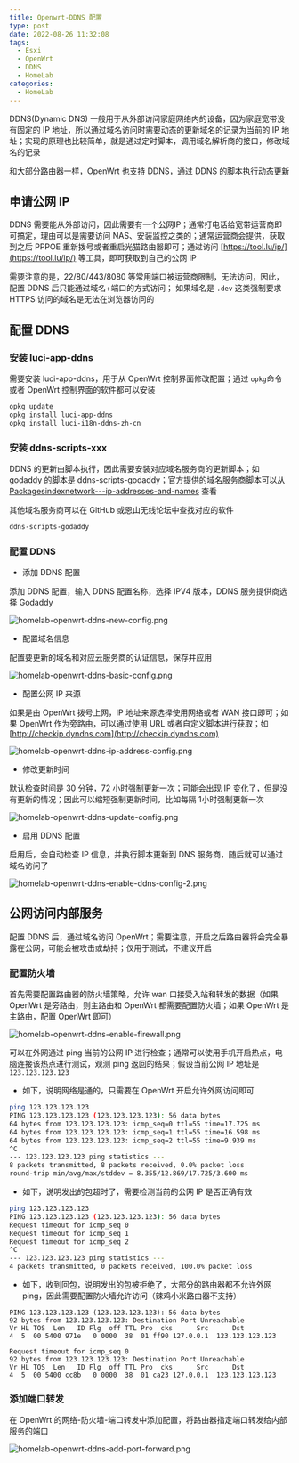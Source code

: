 ```yaml
---
title: Openwrt-DDNS 配置
type: post
date: 2022-08-26 11:32:08
tags:
  - Esxi
  - OpenWrt
  - DDNS
  - HomeLab
categories:
  - HomeLab
---
```


DDNS(Dynamic DNS) 一般用于从外部访问家庭网络内的设备，因为家庭宽带没有固定的 IP 地址，所以通过域名访问时需要动态的更新域名的记录为当前的 IP 地址；实现的原理也比较简单，就是通过定时脚本，调用域名解析商的接口，修改域名的记录

和大部分路由器一样，OpenWrt 也支持 DDNS，通过 DDNS 的脚本执行动态更新

## 申请公网 IP

DDNS 需要能从外部访问，因此需要有一个公网IP；通常打电话给宽带运营商即可搞定，理由可以是需要访问 NAS、安装监控之类的；通常运营商会提供，获取到之后 PPPOE 重新拨号或者重启光猫路由器即可；通过访问 [https://tool.lu/ip/](https://tool.lu/ip/) 等工具，即可获取到自己的公网 IP

需要注意的是，22/80/443/8080 等常用端口被运营商限制，无法访问，因此，配置 DDNS 后只能通过域名+端口的方式访问； 如果域名是 `.dev` 这类强制要求 HTTPS 访问的域名是无法在浏览器访问的

## 配置 DDNS

### 安装 luci-app-ddns

需要安装 luci-app-ddns，用于从 OpenWrt 控制界面修改配置；通过 `opkg`命令或者 OpenWrt 控制界面的软件都可以安装

```bash
opkg update
opkg install luci-app-ddns
opkg install luci-i18n-ddns-zh-cn
```

### 安装 ddns-scripts-xxx

DDNS 的更新由脚本执行，因此需要安装对应域名服务商的更新脚本；如 godaddy 的脚本是 ddns-scripts-godaddy；官方提供的域名服务商脚本可以从 [Packagesindexnetwork---ip-addresses-and-names](https://openwrt.org/packages/index/network---ip-addresses-and-names) 查看

其他域名服务商可以在 GitHub 或恩山无线论坛中查找对应的软件

```bash
ddns-scripts-godaddy
```

### 配置 DDNS

- 添加 DDNS 配置

添加 DDNS 配置，输入 DDNS 配置名称，选择 IPV4 版本，DDNS 服务提供商选择 Godaddy

![homelab-openwrt-ddns-new-config.png](https://img.hellowood.dev/picture/homelab-openwrt-ddns-new-config.png)

- 配置域名信息

配置要更新的域名和对应云服务商的认证信息，保存并应用

![homelab-openwrt-ddns-basic-config.png](https://img.hellowood.dev/picture/homelab-openwrt-ddns-basic-config.png)

- 配置公网 IP 来源

如果是由 OpenWrt 拨号上网，IP 地址来源选择使用网络或者 WAN 接口即可；如果 OpenWrt 作为旁路由，可以通过使用 URL 或者自定义脚本进行获取；如 [http://checkip.dyndns.com](http://checkip.dyndns.com)

![homelab-openwrt-ddns-ip-address-config.png](https://img.hellowood.dev/picture/homelab-openwrt-ddns-ip-address-config.png)

- 修改更新时间

默认检查时间是 30 分钟，72 小时强制更新一次；可能会出现 IP 变化了，但是没有更新的情况；因此可以缩短强制更新时间，比如每隔 1小时强制更新一次

![homelab-openwrt-ddns-update-config.png](https://img.hellowood.dev/picture/homelab-openwrt-ddns-update-config.png)

- 启用 DDNS 配置

启用后，会自动检查 IP 信息，并执行脚本更新到 DNS 服务商，随后就可以通过域名访问了

![homelab-openwrt-ddns-enable-ddns-config-2.png](https://img.hellowood.dev/picture/homelab-openwrt-ddns-enable-ddns-config-2.png)

## 公网访问内部服务

配置 DDNS 后，通过域名访问 OpenWrt；需要注意，开启之后路由器将会完全暴露在公网，可能会被攻击或劫持；仅用于测试，不建议开启

### 配置防火墙

首先需要配置路由器的防火墙策略，允许 wan 口接受入站和转发的数据（如果 OpenWrt 是旁路由，则主路由和 OpenWrt 都需要配置防火墙；如果 OpenWrt 是主路由，配置 OpenWrt 即可）

![homelab-openwrt-ddns-enable-firewall.png](https://img.hellowood.dev/picture/homelab-openwrt-ddns-enable-firewall.png)

可以在外网通过 ping 当前的公网 IP 进行检查；通常可以使用手机开启热点，电脑连接该热点进行测试，观测 ping 返回的结果；假设当前公网 IP 地址是 `123.123.123.123`

- 如下，说明网络是通的，只需要在 OpenWrt 开启允许外网访问即可

```bash
ping 123.123.123.123
PING 123.123.123.123 (123.123.123.123): 56 data bytes
64 bytes from 123.123.123.123: icmp_seq=0 ttl=55 time=17.725 ms
64 bytes from 123.123.123.123: icmp_seq=1 ttl=55 time=16.598 ms
64 bytes from 123.123.123.123: icmp_seq=2 ttl=55 time=9.939 ms
^C
--- 123.123.123.123 ping statistics ---
8 packets transmitted, 8 packets received, 0.0% packet loss
round-trip min/avg/max/stddev = 8.355/12.869/17.725/3.600 ms
```

- 如下，说明发出的包超时了，需要检测当前的公网 IP 是否正确有效

```bash
ping 123.123.123.123
PING 123.123.123.123 (123.123.123.123): 56 data bytes
Request timeout for icmp_seq 0
Request timeout for icmp_seq 1
Request timeout for icmp_seq 2
^C
--- 123.123.123.123 ping statistics ---
4 packets transmitted, 0 packets received, 100.0% packet loss
```

- 如下，收到回包，说明发出的包被拒绝了，大部分的路由器都不允许外网 ping，因此需要配置防火墙允许访问（辣鸡小米路由器不支持）

```
PING 123.123.123.123 (123.123.123.123): 56 data bytes
92 bytes from 123.123.123.123: Destination Port Unreachable
Vr HL TOS  Len   ID Flg  off TTL Pro  cks      Src      Dst
4  5  00 5400 971e   0 0000  38  01 ff90 127.0.0.1  123.123.123.123

Request timeout for icmp_seq 0
92 bytes from 123.123.123.123: Destination Port Unreachable
Vr HL TOS  Len   ID Flg  off TTL Pro  cks      Src      Dst
4  5  00 5400 cc8b   0 0000  38  01 ca23 127.0.0.1  123.123.123.123
```

### 添加端口转发

在 OpenWrt 的网络-防火墙-端口转发中添加配置，将路由器指定端口转发给内部服务的端口

![homelab-openwrt-ddns-add-port-forward.png](https://img.hellowood.dev/picture/homelab-openwrt-ddns-add-port-forward.png)
